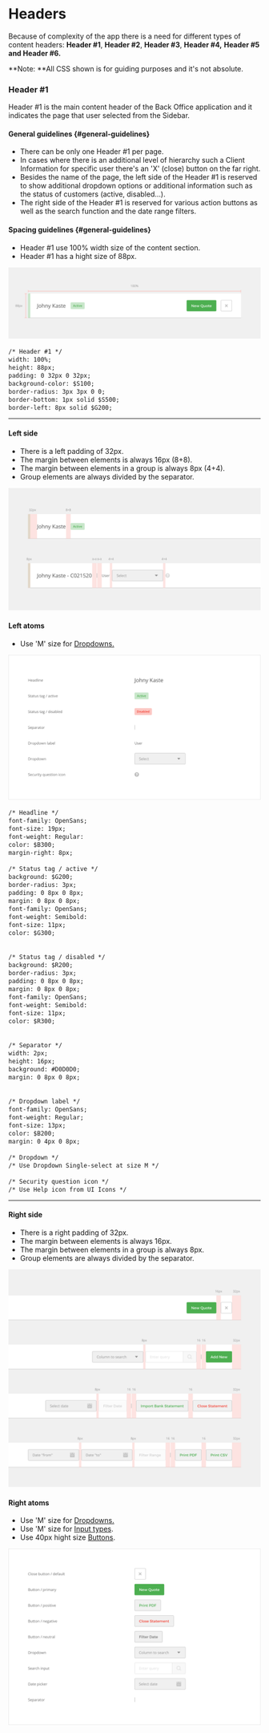 # Headers

Because of complexity of the app there is a need for different types of content headers: **Header \#1**, **Header \#2**, **Header \#3**, **Header \#4,** **Header \#5 **and** Header \#6.**

**Note: **All CSS shown is for guiding purposes and it's not absolute.

### Header \#1

Header \#1 is the main content header of the Back Office application and it indicates the page that user selected from the Sidebar.

#### General guidelines {#general-guidelines}

* There can be only one Header \#1 per page.
* In cases where there is an additional level of hierarchy such a Client Information for specific user there's an 'X' \(close\) button on the far right.
* Besides the name of the page, the left side of the Header \#1 is reserved to show additional dropdown options or additional information such as the status of customers \(active, disabled...\).
* The right side of the Header \#1 is reserved for various action buttons as well as the search function and the date range filters.

#### Spacing guidelines {#general-guidelines}

* Header \#1 use 100% width size of the content section.
* Header \#1 has a hight size of 88px.

![](/assets/organisms/headers-header-1-sizing.png)

```
/* Header #1 */
width: 100%;
height: 88px;
padding: 0 32px 0 32px;
background-color: $S100;
border-radius: 3px 3px 0 0;
border-bottom: 1px solid $S500;
border-left: 8px solid $G200;
```

---

#### Left side

* There is a left padding of 32px.
* The margin between elements is always 16px \(8+8\).
* The margin between elements in a group is always 8px \(4+4\).
* Group elements are always divided by the separator.

![](/assets/organisms/headers-header-1-spacing-left.png)

#### Left atoms

* Use 'M' size for [Dropdowns.](/atoms/dropdowns.md)

![](/assets/organisms/headers-header-1-atoms-left.png)

```
/* Headline */
font-family: OpenSans;
font-size: 19px;
font-weight: Regular:
color: $B300;
margin-right: 8px;

/* Status tag / active */
background: $G200;
border-radius: 3px;
padding: 0 8px 0 8px;
margin: 0 8px 0 8px;
font-family: OpenSans;
font-weight: Semibold:
font-size: 11px;
color: $G300;


/* Status tag / disabled */
background: $R200;
border-radius: 3px;
padding: 0 8px 0 8px;
margin: 0 8px 0 8px;
font-family: OpenSans;
font-weight: Semibold:
font-size: 11px;
color: $R300;


/* Separator */
width: 2px;
height: 16px;
background: #D0D0D0;
margin: 0 8px 0 8px;


/* Dropdown label */
font-family: OpenSans;
font-weight: Regular;
font-size: 13px;
color: $B200;
margin: 0 4px 0 8px;

/* Dropdown */
/* Use Dropdown Single-select at size M */

/* Security question icon */
/* Use Help icon from UI Icons */
```

---

#### Right side

* There is a right padding of 32px.
* The margin between elements is always 16px.
* The margin between elements in a group is always 8px.
* Group elements are always divided by the separator.

![](/assets/organisms/headers-header-1-spacing-right.png)

#### Right atoms

* Use 'M' size for [Dropdowns.](/atoms/dropdowns.md)
* Use 'M' size for [Input types](/atoms/input-types.md).
* Use 40px hight size [Buttons](/atoms/buttons.md).

![](/assets/organisms/headers-header-1-atoms-right.png)

